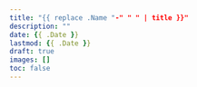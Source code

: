 ```yaml
---
title: "{{ replace .Name "-" " " | title }}"
description: ""
date: {{ .Date }}
lastmod: {{ .Date }}
draft: true
images: []
toc: false
---
```


